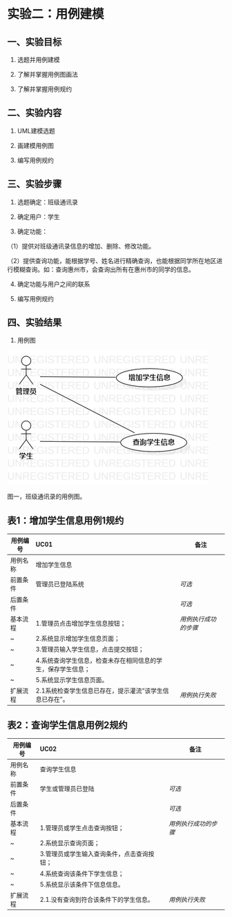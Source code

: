 # 实验二：用例建模

## 一、实验目标

1. 选题并用例建模

2. 了解并掌握用例图画法

3. 了解并掌握用例规约

## 二、实验内容

1. UML建模选题

2. 画建模用例图

3. 编写用例规约

## 三、实验步骤

1. 选题确定：班级通讯录

2. 确定用户：学生

3. 确定功能：

（1）提供对班级通讯录信息的增加、删除、修改功能。

（2）提供查询功能，能根据学号、姓名进行精确查询，也能根据同学所在地区进行模糊查询。如：查询惠州市，会查询出所有在惠州市的同学的信息。

4. 确定功能与用户之间的联系

5. 编写用例规约



## 四、实验结果

1. 用例图

![用例图](./Lab2_UseCaseDiagram.jpg)



图一，班级通讯录的用例图。



## 表1：增加学生信息用例1规约  

| 用例编号 | UC01                                                         | 备注                 |
| -------- | :----------------------------------------------------------- | -------------------- |
| 用例名称 | 增加学生信息                                                 |                      |
| 前置条件 | 管理员已登陆系统                                             | *可选*               |
| 后置条件 |                                                              | *可选*               |
| 基本流程 | 1.管理员点击增加学生信息按钮；                               | *用例执行成功的步骤* |
| ~        | 2.系统显示增加学生信息页面；                                 |                      |
| ~        | 3.管理员输入学生信息，点击提交按钮；                         |                      |
| ~        | 4.系统查询学生信息，检查未存在相同信息的学生，保存学生信息； |                      |
| ~        | 5.系统显示学生信息页面。                                     |                      |
| 扩展流程 | 2.1系统检查学生信息已存在，提示灌流“该学生信息已存在”。      | *用例执行失败*       |



## 表2：查询学生信息用例2规约  

| 用例编号 | UC02                                       | 备注                 |
| -------- | :----------------------------------------- | -------------------- |
| 用例名称 | 查询学生信息                               |                      |
| 前置条件 | 学生或管理员已登陆                         | *可选*               |
| 后置条件 |                                            | *可选*               |
| 基本流程 | 1.管理员或学生点击查询按钮；               | *用例执行成功的步骤* |
| ~        | 2.系统显示查询页面；                       |                      |
| ~        | 3.管理员或学生输入查询条件，点击查询按钮； |                      |
| ~        | 4.系统查询该条件下学生信息；               |                      |
| ~        | 5.系统显示该条件下信息信息。               |                      |
| 扩展流程 | 2.1.没有查询到符合该条件下的学生信息。     | *用例执行失败*       |

